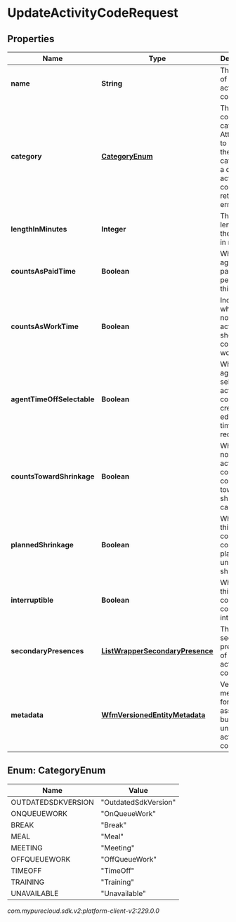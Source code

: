# UpdateActivityCodeRequest


## Properties

| Name | Type | Description | Notes |
| ------------ | ------------- | ------------- | ------------- |
| **name** | **String** | The name of the activity code |  [optional] |
| **category** | [**CategoryEnum**](#Enum--CategoryEnum) | The activity code's category. Attempting to change the category of a default activity code will return an error |  [optional] |
| **lengthInMinutes** | **Integer** | The default length of the activity in minutes |  [optional] |
| **countsAsPaidTime** | **Boolean** | Whether an agent is paid while performing this activity |  [optional] |
| **countsAsWorkTime** | **Boolean** | Indicates whether or not the activity should be counted as work time |  [optional] |
| **agentTimeOffSelectable** | **Boolean** | Whether an agent can select this activity code when creating or editing a time off request |  [optional] |
| **countsTowardShrinkage** | **Boolean** | Whether or not this activity code counts toward shrinkage calculations |  [optional] |
| **plannedShrinkage** | **Boolean** | Whether this activity code is considered planned or unplanned shrinkage |  [optional] |
| **interruptible** | **Boolean** | Whether this activity code is considered interruptible |  [optional] |
| **secondaryPresences** | [**ListWrapperSecondaryPresence**](ListWrapperSecondaryPresence) | The secondary presences of this activity code |  [optional] |
| **metadata** | [**WfmVersionedEntityMetadata**](WfmVersionedEntityMetadata) | Version metadata for the associated business unit's list of activity codes |  |


## Enum: CategoryEnum

| Name | Value |
| ---- | ----- |
| OUTDATEDSDKVERSION | &quot;OutdatedSdkVersion&quot; | 
| ONQUEUEWORK | &quot;OnQueueWork&quot; | 
| BREAK | &quot;Break&quot; | 
| MEAL | &quot;Meal&quot; | 
| MEETING | &quot;Meeting&quot; | 
| OFFQUEUEWORK | &quot;OffQueueWork&quot; | 
| TIMEOFF | &quot;TimeOff&quot; | 
| TRAINING | &quot;Training&quot; | 
| UNAVAILABLE | &quot;Unavailable&quot; | 




_com.mypurecloud.sdk.v2:platform-client-v2:229.0.0_

